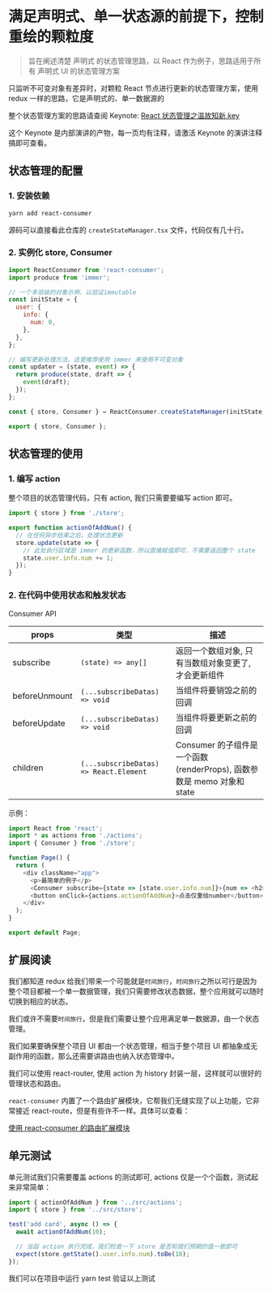 # 满足声明式、单一状态源的前提下，控制重绘的颗粒度

> 旨在阐述清楚 声明式 的状态管理思路，以 React 作为例子，思路适用于所有 声明式 UI 的状态管理方案

只监听不可变对象有差异时，对颗粒 React 节点进行更新的状态管理方案，使用 redux 一样的思路，它是声明式的、单一数据源的

整个状态管理方案的思路请查阅 Keynote: [React 状态管理之温故知新.key](./React状态管理之温故知新.key)

这个 Keynote 是内部演讲的产物，每一页均有注释，请激活 Keynote 的演讲注释搞即可查看。

## 状态管理的配置

### 1. 安装依赖

```sh
yarn add react-consumer
```

源码可以直接看此仓库的 `createStateManager.tsx` 文件，代码仅有几十行。

### 2. 实例化 store, Consumer

```js
import ReactConsumer from 'react-consumer';
import produce from 'immer';

// 一个多层级的对象示例，以验证immutable
const initState = {
  user: {
    info: {
      num: 0,
    },
  },
};

// 编写更新处理方法，这里推荐使用 immer 来使用不可变对象
const updater = (state, event) => {
  return produce(state, draft => {
    event(draft);
  });
};

const { store, Consumer } = ReactConsumer.createStateManager(initState, updater);

export { store, Consumer };
```

## 状态管理的使用

### 1. 编写 action

整个项目的状态管理代码，只有 action, 我们只需要要编写 action 即可。

```js
import { store } from './store';

export function actionOfAddNum() {
  // 在任何异步结束之后，处理状态更新
  store.update(state => {
    // 此处执行区域是 immer 的更新函数，所以直接赋值即可，不需要返回整个 state
    state.user.info.num += 1;
  });
}
```

### 2. 在代码中使用状态和触发状态

Consumer API

| props         | 类型                                   | 描述                                                                   |
| ------------- | -------------------------------------- | ---------------------------------------------------------------------- |
| subscribe     | `(state) => any[]`                     | 返回一个数组对象, 只有当数组对象变更了, 才会更新组件                   |
| beforeUnmount | `(...subscribeDatas) => void`          | 当组件将要销毁之前的回调                                               |
| beforeUpdate  | `(...subscribeDatas) => void`          | 当组件将要更新之前的回调                                               |
| children      | `(...subscribeDatas) => React.Element` | Consumer 的子组件是一个函数(renderProps), 函数参数是 memo 对象和 state |

示例：

```js
import React from 'react';
import * as actions from './actions';
import { Consumer } from './store';

function Page() {
  return (
    <div className="app">
      <p>最简单的例子</p>
      <Consumer subscribe={state => [state.user.info.num]}>{num => <h2>{num}</h2>}</Consumer>
      <button onClick={actions.actionOfAddNum}>点击仅重绘number</button>
    </div>
  );
}

export default Page;
```

## 扩展阅读

我们都知道 redux 给我们带来一个可能就是`时间旅行`，`时间旅行`之所以可行是因为整个项目都被一个单一数据管理，我们只需要修改状态数据，整个应用就可以随时切换到相应的状态。

我们或许不需要`时间旅行`，但是我们需要让整个应用满足单一数据源，由一个状态管理。

我们如果要确保整个项目 UI 都由一个状态管理，相当于整个项目 UI 都抽象成无副作用的函数，那么还需要讲路由也纳入状态管理中。

我们可以使用 react-router, 使用 action 为 history 封装一层，这样就可以很好的管理状态和路由。

`react-consumer` 内置了一个路由扩展模块，它帮我们无缝实现了以上功能，它非常接近 react-route，但是有些许不一样。具体可以查看：

[使用 react-consumer 的路由扩展模块](./README_Of_Route.md)

## 单元测试

单元测试我们只需要覆盖 actions 的测试即可, actions 仅是一个个函数，测试起来非常简单：

```js
import { actionOfAddNum } from '../src/actions';
import { store } from '../src/store';

test('add card', async () => {
  await actionOfAddNum(10);

  // 当函 action 执行完成，我们检查一下 store 是否和我们预期的值一致即可
  expect(store.getState().user.info.num).toBe(10);
});
```

我们可以在项目中运行 yarn test 验证以上测试
